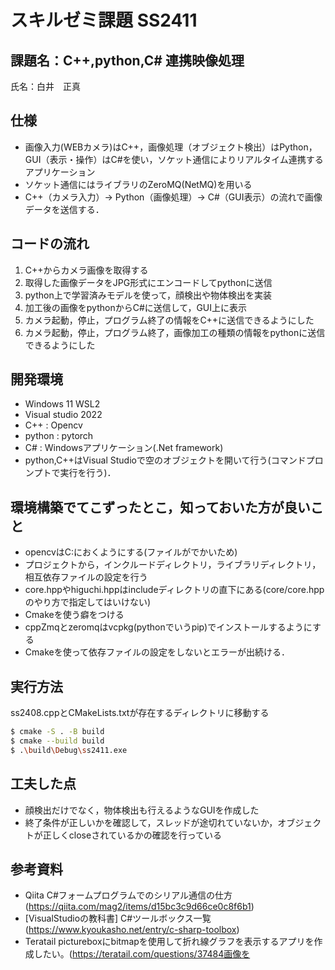# スキルゼミ課題 SS2411
## 課題名：C++,python,C# 連携映像処理
氏名：白井　正真

## 仕様
- 画像入力(WEBカメラ)はC++，画像処理（オブジェクト検出）はPython，GUI（表示・操作）はC#を使い，ソケット通信によりリアルタイム連携するアプリケーション
- ソケット通信にはライブラリのZeroMQ(NetMQ)を用いる
- C++（カメラ入力）→ Python（画像処理）→ C#（GUI表示）の流れで画像データを送信する．

## コードの流れ
1. C++からカメラ画像を取得する
2. 取得した画像データをJPG形式にエンコードしてpythonに送信
3. python上で学習済みモデルを使って，顔検出や物体検出を実装
4. 加工後の画像をpythonからC#に送信して，GUI上に表示
5. カメラ起動，停止，プログラム終了の情報をC++に送信できるようにした
6. カメラ起動，停止，プログラム終了，画像加工の種類の情報をpythonに送信できるようにした

## 開発環境
- Windows 11 WSL2
- Visual studio 2022
- C++ : Opencv
- python : pytorch
- C# : Windowsアプリケーション(.Net framework)
- python,C++はVisual Studioで空のオブジェクトを開いて行う(コマンドプロンプトで実行を行う)．

## 環境構築でてこずったとこ，知っておいた方が良いこと
- opencvはC:におくようにする(ファイルがでかいため)
- プロジェクトから，インクルードディレクトリ，ライブラリディレクトリ，相互依存ファイルの設定を行う
- core.hppやhiguchi.hppはincludeディレクトリの直下にある(core/core.hppのやり方で指定してはいけない)
- Cmakeを使う癖をつける
- cppZmqとzeromqはvcpkg(pythonでいうpip)でインストールするようにする
- Cmakeを使って依存ファイルの設定をしないとエラーが出続ける．

## 実行方法
ss2408.cppとCMakeLists.txtが存在するディレクトリに移動する
```bash
$ cmake -S . -B build
$ cmake --build build
$ .\build\Debug\ss2411.exe
```

## 工夫した点
- 顔検出だけでなく，物体検出も行えるようなGUIを作成した
- 終了条件が正しいかを確認して，スレッドが途切れていないか，オブジェクトが正しくcloseされているかの確認を行っている

## 参考資料
- Qiita C#フォームプログラムでのシリアル通信の仕方(https://qiita.com/mag2/items/d15bc3c9d66ce0c8f6b1)
- [VisualStudioの教科書] C#ツールボックス一覧 (https://www.kyoukasho.net/entry/c-sharp-toolbox)
- Teratail pictureboxにbitmapを使用して折れ線グラフを表示するアプリを作成したい。(https://teratail.com/questions/37484画像を
